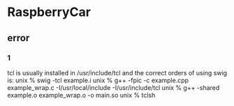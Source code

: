 # RaspberryCar

## error


### 1
  tcl is usually installed in /usr/include/tcl
  and the correct orders of using swig is:
  unix % swig -tcl example.i
  unix % g++ -fpic -c example.cpp example_wrap.c -I/usr/local/include -I/usr/include/tcl
  unix % g++ -shared example.o example_wrap.o -o main.so
  unix % tclsh
  
